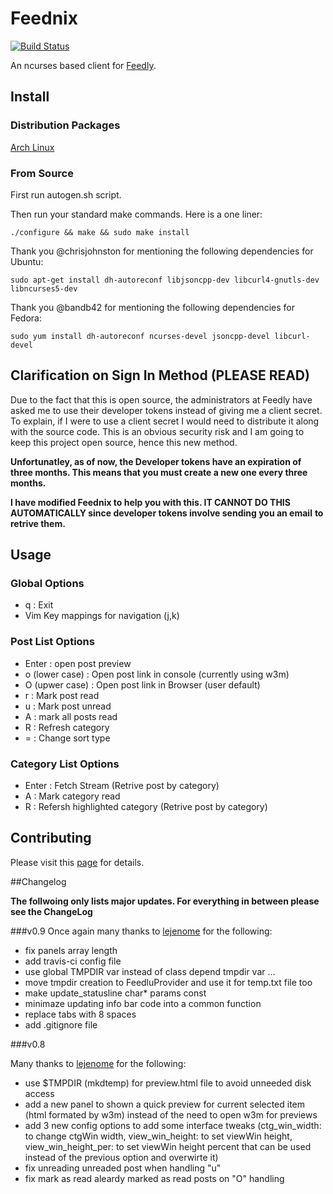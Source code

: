 Feednix
=======
[![Build Status](https://travis-ci.org/Jarkore/Feednix.svg?branch=v0.9)](https://travis-ci.org/Jarkore/Feednix)

An ncurses based client for [Feedly](http://feedly.com/).

## Install

### Distribution Packages

[Arch Linux](https://aur.archlinux.org/packages/feednix/)

### From Source

First run autogen.sh script.

Then run your standard make commands. Here is a one liner:

`./configure && make && sudo make install`

Thank you @chrisjohnston for mentioning the following dependencies for Ubuntu:

`sudo apt-get install dh-autoreconf libjsoncpp-dev libcurl4-gnutls-dev libncurses5-dev`

Thank you @bandb42 for mentioning the following dependencies for Fedora:

`sudo yum install dh-autoreconf ncurses-devel jsoncpp-devel libcurl-devel`

## Clarification on Sign In Method (PLEASE READ)

Due to the fact that this is open source, the administrators at Feedly have
asked me to use their developer tokens instead of giving me a client secret.
To explain, if I were to use a client secret I would need to distribute it
along with the source code. This is an obvious security risk and I am going
to keep this project open source, hence this new method.

**Unfortunatley, as of now, the Developer tokens have an expiration of**
**three months. This means that you must create a new one every three months.**

**I have modified Feednix to help you with this. IT CANNOT DO THIS**
**AUTOMATICALLY since developer tokens involve sending you an email**
**to retrive them.**

## Usage

### Global Options

* q : Exit
* Vim Key mappings for navigation (j,k)

### Post List Options

* Enter : open post preview
* o (lower case) : Open post link in console (currently using w3m)
* O (upwer case) : Open post link in Browser (user default)
* r : Mark post read
* u : Mark post unread
* A : mark all posts read
* R : Refresh category
* = : Change sort type

### Category List Options

* Enter : Fetch Stream (Retrive post by category)
* A : Mark category read
* R : Refersh highlighted category (Retrive post by category)

## Contributing

Please visit this [page](https://feednix-jarkore.rhcloud.com) for details.

##Changelog

**The follwoing only lists major updates. For everything in between please see the ChangeLog**

###v0.9
Once again many thanks to [lejenome](https://github.com/lejenome) for the following:

* fix panels array length
* add travis-ci config file
* use global TMPDIR var instead of class depend tmpdir var … 
* move tmpdir creation to FeedluProvider and use it for temp.txt file too
* make update_statusline char\* params const
* minimaze updating info bar code into a common function
* replace tabs with 8 spaces
* add .gitignore file 

###v0.8

Many thanks to [lejenome](https://github.com/lejenome) for the following: 

* use $TMPDIR (mkdtemp) for preview.html file to avoid unneeded disk access
* add a new panel to shown a quick preview for current selected item (html formated by w3m) instead of the need to open w3m for previews
* add 3 new config options to add some interface tweaks (ctg_win_width: to change ctgWin width, view_win_height: to set viewWin height, view_win_height_per: to set viewWin height percent that can be used instead of the previous option and overwirte it)
* fix unreading unreaded post when handling "u"
* fix mark as read aleardy marked as read posts on "O" handling

